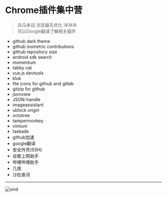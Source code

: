 
# **Chrome插件集中营**
>兵马未动 浏览器先优化 冲冲冲  
>可以Google翻译了解相关插件  
* github dark theme
* github isometric contributions
* github repository size
* android sdk search
* momentum
* tabby cat
* vue.js devtools
* kluk
* file icons for github and gitlab
* gitzip for github
* jsonview
* JSON-handle
* imageassistant
* ublock origin
* octotree
* tampermonkey
* vimium
* taskade
* github加速
* google翻译
* 安全外壳(SSH)
* 谷歌上网助手
* 哔哩哔哩助手
* 几枝
* 沙拉查词

------
![end](https://gitee.com/techpang/img_emoji_libs/raw/master/img_bed/markdown_images/end.jpg '富婆加我吧不想努力了')
